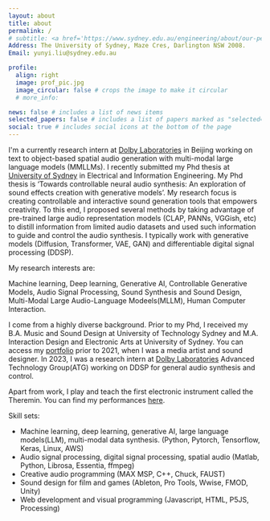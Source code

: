 ```yaml
---
layout: about
title: about
permalink: /
# subtitle: <a href='https://www.sydney.edu.au/engineering/about/our-people/research-students/rein-liu-210.html'>University of Sydney</a>.
Address: The University of Sydney, Maze Cres, Darlington NSW 2008.
Email: yunyi.liu@sydney.edu.au

profile:
  align: right
  image: prof_pic.jpg
  image_circular: false # crops the image to make it circular
  # more_info:

news: false # includes a list of news items
selected_papers: false # includes a list of papers marked as "selected={true}"
social: true # includes social icons at the bottom of the page
---
```


I'm a currently research intern at [Dolby Laboratories](https://www.dolby.com/) in Beijing working on text to object-based spatial audio generation with multi-modal large language models (MMLLMs). I recently submitted my Phd thesis at [University of Sydney](https://www.sydney.edu.au/engineering/about/our-people/research-students/rein-liu-210.html) in Electrical and Information Engineering. My Phd thesis is ‘Towards controllable neural audio synthesis: An exploration of sound effects creation with generative models’. My research focus is creating controllable and interactive sound generation tools that empowers creativity. To this end, I proposed several methods by taking advantage of pre-trained large audio representation models (CLAP, PANNs, VGGish, etc) to distill information from limited audio datasets and used such information to guide and control the audio synthesis. I typically work with generative models (Diffusion, Transformer, VAE, GAN) and differentiable digital signal processing (DDSP).

My research interests are:

Machine learning, Deep learning, Generative AI, Controllable Generative Models, Audio Signal Processing, Sound Synthesis and Sound Design, Multi-Modal Large Audio-Language Modeels(MLLM), Human Computer Interaction.

I come from a highly diverse background. Prior to my Phd, I received my B.A. Music and Sound Design at University of Technology Sydney and M.A. Interaction Design and Electronic Arts at University of Sydney. You can access my [portfolio](https://vimeo.com/reinliu) prior to 2021, when I was a media artist and sound designer. In 2023, I was a research intern at [Dolby Laboratories](https://www.dolby.com/) Advanced Technology Group(ATG) working on DDSP for general audio synthesis and control.

Apart from work, I play and teach the first electronic instrument called the Theremin. You can find my performances [here](https://www.youtube.com/channel/UCZ4XUd6muK3D88PD2EvB8ow).

Skill sets:

- Machine learning, deep learning, generative AI, large language models(LLM), multi-modal data synthesis. (Python, Pytorch, Tensorflow, Keras, Linux, AWS)
- Audio signal processing, digital signal processing, spatial audio (Matlab, Python, Librosa, Essentia, ffmpeg)
- Creative audio programming (MAX MSP, C++, Chuck, FAUST)
- Sound design for film and games (Ableton, Pro Tools, Wwise, FMOD, Unity)
- Web development and visual programming (Javascript, HTML, P5JS, Processing)